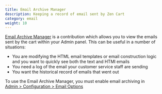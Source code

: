 ```yaml
---
title: Email Archive Manager 
description: Keeping a record of email sent by Zen Cart 
category: email
weight: 10
---
```


[Email Archive Manager](https://www.zen-cart.com/downloads.php?do=file&id=101) is a contribution which allows you to view the emails sent by the cart within your Admin panel.  This can be useful in a number of situations: 

- You are modifying the HTML email templates or email construction logic and you want to quickly see both the text and HTMl emails 
- You need a log of the email your customer service staff are sending
- You want the historical record of emails that went out

To use the Email Archive Manager, you must enable email archiving in 
[Admin > Configuration > Email Options](/user/admin_pages/configuration/configuration_emailoptions#email_archiving_active)
